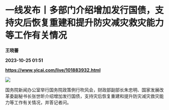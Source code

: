# 一线发布丨多部门介绍增加发行国债，支持灾后恢复重建和提升防灾减灾救灾能力等工作有关情况
**王晓蕾**

**2023-10-25 01:51**

**https://www.yicai.com/live/101883932.html**

![](https://imgcdn.yicai.com/uppics/slides/2023/10/a6e9f0c67a646d8db876a1e008a71dc8.jpg)

国务院新闻办公室举行国务院政策例行吹风会，财政部副部长朱忠明、国家发展改革委副秘书长张世昕介绍增加发行国债，支持灾后恢复重建和提升防灾减灾救灾能力等工作有关情况，并答记者问。